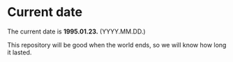 # Current date

The current date is **1995.01.23.** (YYYY.MM.DD.)

This repository will be good when the world ends, so we will know how long it lasted.